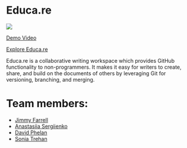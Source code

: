 # Educa.re

<img src="http://i.imgur.com/K74586n.png">

[Demo Video](https://vimeo.com/129333742)

[Explore Educa.re](http://educa.re)

Educa.re is a collaborative writing workspace which provides GitHub functionality to non-programmers. It makes it easy for writers to create, share, and build on the documents of others by leveraging Git for versioning, branching, and merging.

# Team members: 
- [Jimmy Farrell](https://www.linkedin.com/in/jimmyfarrell)
- [Anastasiia Sergiienko](https://www.linkedin.com/in/anastasiiasergiienko)
- [David Phelan](https://www.linkedin.com/in/davidjphelan)
- [Sonia Trehan](https://github.com/sonitre)
